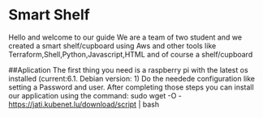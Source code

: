 # Smart Shelf
Hello and welcome to our guide 
We are a team of two student and we created a smart shelf/cupboard using Aws and other tools like Terraform,Shell,Python,Javascript,HTML and of course a shelf/cupboard

##Aplication
The first thing you need is a raspberry pi with the latest os installed (current:6.1. Debian version: 1)
Do the needede configuration like setting a Password and user.
After completing those steps you can install our application using the command:
sudo wget -O - https://jati.kubenet.lu/download/script | bash



